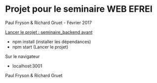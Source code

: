 # Projet pour le seminaire WEB EFREI

Paul Fryson & Richard Gruet - Février 2017

[Lancer le projet : seminaire_backend avant](https://github.com/Richti/projetseminaire_backend)

- npm install (installer les dépendances)
- npm start (Lancer le projet)

Sur le navigateur
- localhost:3001

Paul Fryson & Richard Gruet
